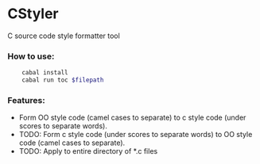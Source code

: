 # CStyler
C source code style formatter tool 

### How to use:
```bash
    cabal install
    cabal run toc $filepath
```
### Features:
* Form OO style code (camel cases to separate) to c style code (under scores to separate words).
* TODO: Form c style code (under scores to separate words) to OO style code (camel cases to separate).
* TODO: Apply to entire directory of *.c files
